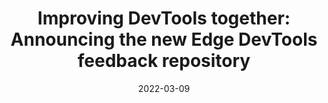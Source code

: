 ---
layout: article.njk
title: "Improving DevTools together: Announcing the new Edge DevTools feedback repository"
tags: article
date: 2022-03-09
excerpt: "The Edge DevTools team is happy to announce our new GitHub repository which we welcome everybody to use to get in touch with us! Let's come and discuss about how we can make DevTools better for you all."
thumbnail: "https://blogs.windows.com/wp-content/uploads/prod/sites/33/2022/03/Picture1.png"
external: https://blogs.windows.com/msedgedev/2022/03/09/improving-devtools-together-announcing-the-new-edge-devtools-feedback-repository/
---